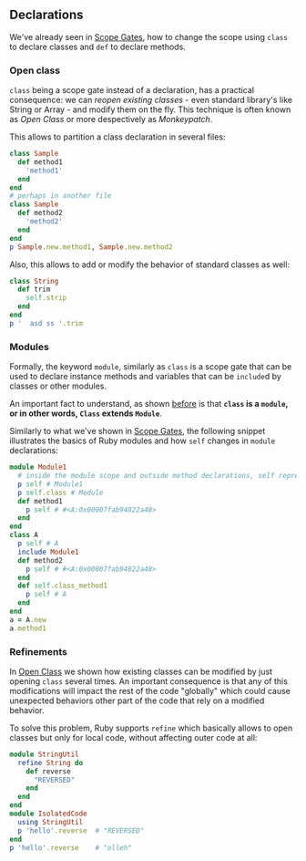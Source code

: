 
<i id="declarations"></i>

## Declarations

We've already seen in [Scope Gates](#scope-gates), how to change the scope using `class` to declare classes and `def` to declare methods.

<i id="open-class"></i>

### Open class

`class` being a scope gate instead of a declaration, has a practical consequence: we can *reopen existing classes* - even standard library's like String or Array - and modify them on the fly. This technique is often known as *Open Class* or more despectively as *Monkeypatch*.

This allows to partition a class declaration in several files:

```rb
class Sample
  def method1
    'method1'
  end
end
# perhaps in another file
class Sample 
  def method2
    'method2'
  end
end
p Sample.new.method1, Sample.new.method2
```

Also, this allows to add or modify the behavior of standard classes as well:

```rb
class String
  def trim
    self.strip
  end
end
p '  asd ss '.trim
```

<i id="modules"></i>

### Modules

<!-- TODO: Class is a Module  Class < Module < BaseObject. TODO: snippet -->


<!-- modules can be explicitly `include`d in other classes to augment their instance methods, and instance variables. On this regard, one can think of modules as an alternative to inheritance that supports multiple inheritance or in other words, as a syntax to declare the "composition" part in "composition vs inheritance" discussions (TODO link).  -->


<!-- module declaration -->

<!-- The keyword `module` can be used to change the scope to a `class` with the only difference that instead of common class inheritance where the parent class is declared, a `module` is `include`d explicitly by any class. Since a class can `include` several modules, this provides with an alternative to class inheritance when multiple inheritance is needed. This somewhat remembers JavaScript object mixin. 
 -->

Formally, the keyword `module`, similarly as `class` is a scope gate that can be used to declare instance methods and variables that can be `include`d by classes or other modules. 

An important fact to understand, as shown [before](#the-ruby-class-hierarchy) is that **`class` is a `module`, or in other words, `Class` extends `Module`**.
<!-- by the following is that **classes are modules** -->

Similarly to what we've shown in [Scope Gates](#scope-gates), the following snippet illustrates the basics of Ruby modules and how `self` changes in `module` declarations:

```rb
module Module1
  # inside the module scope and outside method declarations, self represent the module 
  p self # Module1
  p self.class # Module
  def method1
    p self # #<A:0x00007fab94822a48>
  end
end
class A
  p self # A
  include Module1
  def method2
    p self # #<A:0x00007fab94822a48>
  end
  def self.class_method1
    p self # A
  end
end
a = A.new
a.method1
```

<!-- TODO: how to declare instance variables or class method from module ?  -->

<i id="refinements"></i>

### Refinements

In [Open Class](open-class) we shown how existing classes can be modified by just opening `class` several times. An important consequence is that any of this modifications will impact the rest of the code "globally" which could cause unexpected behaviors other part of the code that rely on a modified behavior. 

To solve this problem, Ruby supports `refine` which basically allows to open classes but only for local code, without affecting outer code at all:

```rb
module StringUtil
  refine String do
    def reverse
      "REVERSED"
    end
  end
end
module IsolatedCode
  using StringUtil
  p 'hello'.reverse  # "REVERSED"
end
p 'hello'.reverse    # "olleh"
```


<div class="page-break"></div>

